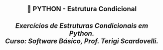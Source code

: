 <h2 align="center"> 🔰 PYTHON - Estrutura Condicional
<i><h4 align="center">Exercícios de Estruturas Condicionais em Python.<br>
Curso: Software Básico, Prof. Terigi Scardovelli.</i>